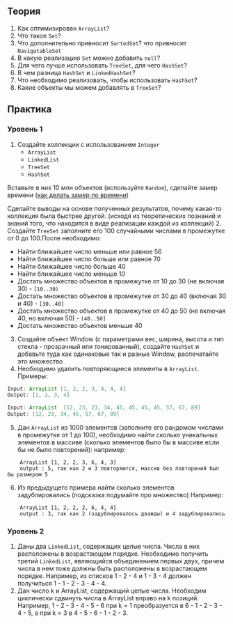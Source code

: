 ## Теория
1. Как оптимизирован `ArrayList`?
2. Что такое `Set`? 
3. Что дополнительно привносит `SortedSet`? что привносит `NavigatableSet`
4. В какую реализацию `Set` можно добавить `null`? 
5. Для чего лучше использовать `TreeSet`, для чего `HashSet`? 
6. В чем разница `HashSet` и `LinkedHashSet`? 
7. Что необходимо реализовать, чтобы использовать `HashSet`?
8. Какие объекты мы можем добавлять в `TreeSet`?
## Практика
### Уровень 1
1. Создайте коллекции с использованием `Integer`
    - `ArrayList`
    - `LinkedList`
    - `TreeSet`
    - `HashSet`
   
Вставьте в них 10 млн объектов (используйте `Random`), сделайте замер времени ([как делать замер по времени](hw6.md))

Сделайте выводы на основе полученных результатов, почему какая-то коллекция была быстрее другой. (исходя из теоретических познаний и знаний того, что находится в виде реализации каждой из коллекций) 
2. Создайте `TreeSet` заполните его 100 случайными числами в промежутке от 0 до 100.После необходимо:
   - Найти ближайшее число меньше или равное 56
   - Найти ближайшее число больше или равное 70
   - Найти ближайшее число больше 40
   - Найти ближайшее число меньше 10
   - Достать множество объектов в промежутке от 10 до 30 (не включая 30) - `[10..30)`
   - Достать множество объектов в промежутке от 30 до 40 (включая 30 и 40) - `[30..40]`
   - Достать множество объектов в промежутке от 40 до 50 (не включая 40, но включая 50) - `(40..50]`
   - Достать множество объектов меньше 40
3. Создайте объект Window (с параметрами вес, ширина, высота и тип стекла - прозрачный или тонированный), создайте `HashSet` и добавьте туда как одинаковые так и разные Window, распечатайте это множество
4. Необходимо удалить повторяющиеся элементы в `ArrayList`.
Примеры:
``` java
Input: ArrayList [1, 2, 2, 3, 4, 4, 4]
Output: [1, 2, 3, 4]

Input: ArrayList  [12, 23, 23, 34, 45, 45, 45, 45, 57, 67, 89]
Output: [12, 23, 34, 45, 57, 67, 89]
```
5. Дан `ArrayList` из 1000 элементов (заполните его рандомом числами в промежутке от 1 до 100), необходимо найти сколько уникальных элементов в массиве (сколько элементов было бы в массиве если бы не было повторений): 
например:
```
    ArrayList [1, 2, 2, 3, 6, 4, 3]
    output : 5, так как 2 и 3 повторяются, массив без повторений был бы размером 5
```
6. Из предыдущего примера найти сколько элементов задублировались (подсказка подумайте про множество)
Например:
```
    ArrayList [1, 2, 2, 2, 6, 4, 4]
    output : 3, так как 2 (задублировалось дважды) и 4 задублировались
```
### Уровень 2
1. Даны два `LinkedList`, содержащих целые числа. Числа в них расположены в возрастающем порядке. Необходимо получить третий `LinkedList`, являющийся объединением первых двух, причем числа в нем тоже должны быть расположены в возрастающем порядке. Например, из списков 1 - 2 - 4 и 1 - 3 - 4 должен получиться 1 - 1 - 2 - 3 - 4 - 4.
2. Дан число k и ArrayList, содержащий целые числа. Необходим циклически сдвинуть числа в ArrayList вправо на k позиций. Например, 1 - 2 - 3 - 4 - 5 - 6 при k = 1 преобразуется в 6 - 1 - 2 - 3 - 4 - 5, а при k = 3 в 4 - 5 - 6 - 1 - 2 - 3.